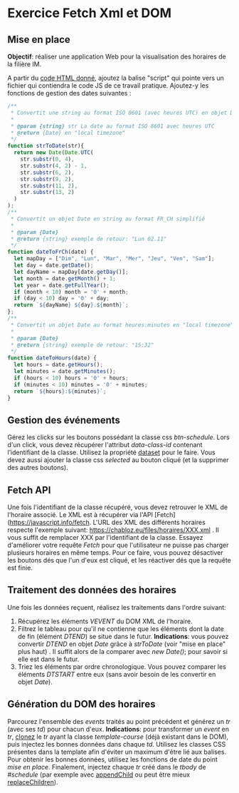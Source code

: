 # Exercice Fetch Xml et DOM

## Mise en place

**Objectif**:  réaliser une application Web pour la visualisation des horaires de la filière IM.

A partir du [code HTML donné](resources/jsFetchXml.html), ajoutez la balise "script" qui pointe vers un fichier qui contiendra le code JS de ce travail pratique. Ajoutez-y les fonctions de gestion des dates suivantes :

```js
/**
 * Convertit une string au format ISO 8601 (avec heures UTC) en objet Date
 *
 * @param {string} str La date au format ISO 8601 avec heures UTC
 * @return {Date} en "local timezone"
 */
function strToDate(str){
  return new Date(Date.UTC(
    str.substr(0, 4),
    str.substr(4, 2) - 1,
    str.substr(6, 2),
    str.substr(9, 2),
    str.substr(11, 2),
    str.substr(13, 2)
  )
);
/**
 * Convertit un objet Date en string au format FR_CH simplifié
 *
 * @param {Date}
 * @return {string} exemple de retour: "Lun 02.11"
 */
function dateToFrCh(date) {
  let mapDay = ["Dim", "Lun", "Mar", "Mer", "Jeu", "Ven", "Sam"];
  let day = date.getDate();
  let dayName = mapDay[date.getDay()];
  let month = date.getMonth() + 1;
  let year = date.getFullYear();
  if (month < 10) month = '0' + month;
  if (day < 10) day = '0' + day;
  return `${dayName} ${day}.${month}`;
};
/**
 * Convertit un objet Date au format heures:minutes en "local timezone"
 *
 * @param {Date}
 * @return {string} exemple de retour: "15:32"
 */
function dateToHours(date) {
  let hours = date.getHours();
  let minutes = date.getMinutes();
  if (hours < 10) hours = '0' + hours;
  if (minutes < 10) minutes = '0' + minutes;
  return `${hours}:${minutes}`;
}
```

## Gestion des événements

Gérez les clicks sur les boutons possédant la classe css *btn-schedule*.  Lors d'un click, vous devez récupérer l'attribut *data-class-id* contenant l’identifiant de la classe.  Utilisez la propriété [dataset](https://developer.mozilla.org/en-US/docs/Web/API/HTMLElement/dataset) pour le faire. Vous devez aussi ajouter la classe css *selected* au bouton cliqué (et la supprimer des autres boutons).

## Fetch API

Une fois l'identifiant de la classe récupéré, vous devez retrouver le XML de l'horaire associé. Le XML est  à récupérer via l'API [Fetch](https://javascript.info/fetch. L'URL des XML des différents horaires respecte l'exemple suivant:  https://chabloz.eu/files/horaires/XXX.xml . Il vous suffit de remplacer XXX par l'identifiant de la classe. Essayez d'améliorer votre requête *Fetch* pour que l'utilisateur ne puisse pas charger plusieurs horaires en même temps. Pour ce faire, vous pouvez désactiver les boutons dés que l'un d'eux est cliqué, et les réactiver dés que la requête est finie.

## Traitement des données des horaires

Une fois les données reçuent, réalisez les traitements dans l'ordre suivant:

 1. Récupérez les éléments *VEVENT* du DOM XML de l'horaire.
 2. Filtrez le tableau pour qu'il ne contienne que les éléments dont la date de fin (élément *DTEND*) se situe dans le futur. **Indications**: vous pouvez convertir *DTEND* en objet *Date* grâce à *strToDate* (voir "mise en place" plus haut) . Il suffit alors de la comparer avec *new Date()*; pour savoir si elle est dans le futur.
 3. Triez les éléments par ordre chronologique. Vous pouvez comparer les éléments *DTSTART* entre eux (sans avoir besoin de les convertir en objet *Date*).

 ## Génération du DOM des horaires

Parcourez l'ensemble des *events* traités au point précédent et générez un *tr* (avec ses *td*) pour chacun d'eux. **Indications**: pour transformer un *event* en *tr*, [clonez](https://developer.mozilla.org/en-US/docs/Web/API/Node/cloneNode) le *tr* ayant la classe *template-course* (déjà existant dans le DOM), puis injectez les bonnes données dans chaque *td*. Utilisez les classes CSS présentes dans la template afin d'éviter un maximum d'être lié aux balises. Pour obtenir les bonnes données, utilisez les fonctions de date du point *mise en place*. Finalement, injectez chaque *tr* créé dans le *tbody* de *#schedule* (par exemple avec [appendChild](https://developer.mozilla.org/en-US/docs/Web/API/Node/appendChild) ou peut être mieux [replaceChildren](https://developer.mozilla.org/en-US/docs/Web/API/Element/replaceChildren)).